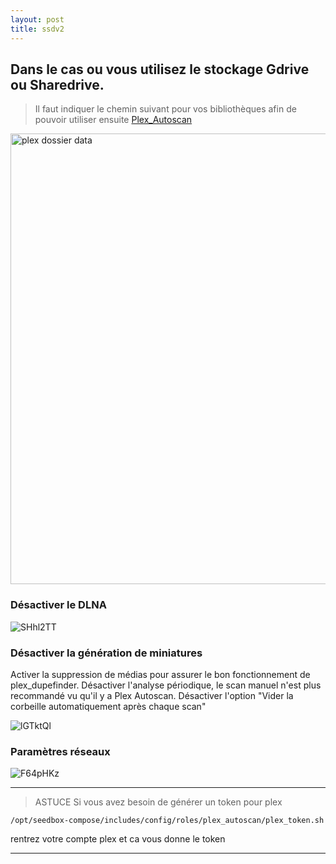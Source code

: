 ```yaml
---
layout: post
title: ssdv2
---
```

## Dans le cas ou vous utilisez le stockage Gdrive ou Sharedrive. 
> Il faut indiquer le chemin suivant pour vos bibliothèques afin de pouvoir utiliser ensuite [Plex_Autoscan](Plex-Autoscan)

<img width="721" alt="plex dossier data" src="https://user-images.githubusercontent.com/64525827/105615683-c1bf7f00-5dd2-11eb-8570-3a899bae1654.png">

### Désactiver le DLNA

![SHhl2TT](https://user-images.githubusercontent.com/64525827/105335857-d6d0be00-5bd8-11eb-929d-327bf1e75ea5.png)

### Désactiver la génération de miniatures

Activer la suppression de médias pour assurer le bon fonctionnement de plex_dupefinder. Désactiver l'analyse périodique, le scan manuel n'est plus recommandé vu qu'il y a Plex Autoscan. Désactiver l'option "Vider la corbeille automatiquement après chaque scan"

![lGTktQl](https://user-images.githubusercontent.com/64525827/105335927-ecde7e80-5bd8-11eb-833a-0ff344c1c857.png)

### Paramètres réseaux

![F64pHKz](https://user-images.githubusercontent.com/64525827/105335979-fb2c9a80-5bd8-11eb-9a63-668c92ca2e40.png)


***

> ASTUCE Si vous avez besoin de générer un token pour plex

```
/opt/seedbox-compose/includes/config/roles/plex_autoscan/plex_token.sh
```
 
rentrez votre compte plex et ca vous donne le token

***
